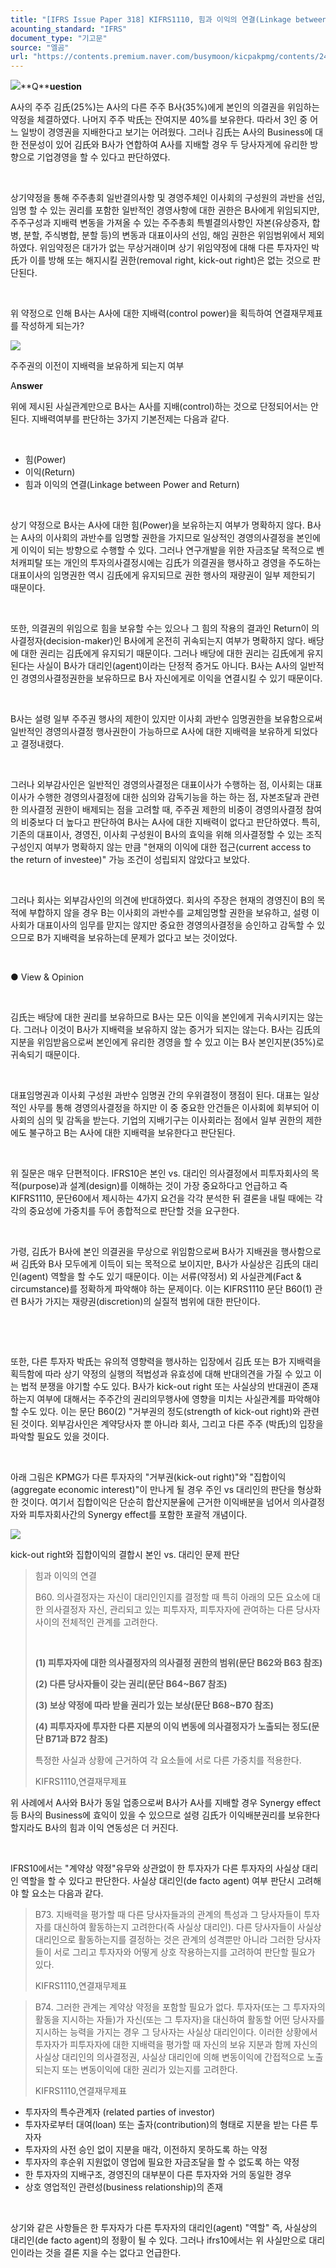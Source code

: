 ```yaml
---
title: "[IFRS Issue Paper 318] KIFRS1110, 힘과 이익의 연결(Linkage between power and returns) ③, 본인 vs 대리인"
acounting_standard: "IFRS"
document_type: "기고문"
source: "엘곰"
url: "https://contents.premium.naver.com/busymoon/kicpakpmg/contents/241216114641126tp"
---
```

![](https://n2.news.naver.com/l.gif?type=content)**Q​****uestion**

A사의 주주 김氏(25%)는 A사의 다른 주주 B사(35%)에게 본인의 의결권을 위임하는 약정을 체결하였다. 나머지 주주 박氏는 잔여지분 40%를 보유한다. 따라서 3인 중 어느 일방이 경영권을 지배한다고 보기는 어려웠다. 그러나 김氏는 A사의 Business에 대한 전문성이 있어 김氏와 B사가 연합하여 A사를 지배할 경우 두 당사자게에 유리한 방향으로 기업경영을 할 수 있다고 판단하였다.

​

상기약정을 통해 주주총회 일반결의사항 및 경영주체인 이사회의 구성원의 과반을 선임, 임명 할 수 있는 권리를 포함한 일반적인 경영사항에 대한 권한은 B사에게 위임되지만, 주주구성과 지배력 변동을 가져올 수 있는 주주총회 특별결의사항인 자본(유상증자, 합병, 분할, 주식병합, 분할 등)의 변동과 대표이사의 선임, 해임 권한은 위임범위에서 제외하였다. 위임약정은 대가가 없는 무상거래이며 상기 위임약정에 대해 다른 투자자인 박氏가 이를 방해 또는 해지시킬 권한(removal right, kick-out right)은 없는 것으로 판단된다.

​

위 약정으로 인해 B사는 A사에 대한 지배력(control power)을 획득하여 연결재무제표를 작성하게 되는가?

![](https://scs-phinf.pstatic.net/MjAyNDEyMTZfODEg/MDAxNzM0MzE3MDgxNTk1.Ef2cHGHN_a8NUiDE9v5gUpOnbjktE1unrJxM9rQJIn0g.sNJIi1TnEyfI_UY-pAAWFCtbaiiN-FH7QrjUAcI1tYMg.PNG/image.png?type=w800)

주주권의 이전이 지배력을 보유하게 되는지 여부

A​**nswer**

위에 제시된 사실관계만으로 B사는 A사를 지배(control)하는 것으로 단정되어서는 안된다. 지배력여부를 판단하는 3가지 기본전제는 다음과 같다.

​

- 힘(Power)
- 이익(Return)
- 힘과 이익의 연결(Linkage between Power and Return)

​

상기 약정으로 B사는 A사에 대한 힘(Power)을 보유하는지 여부가 명확하지 않다. B사는 A사의 이사회의 과반수를 임명할 권한을 가지므로 일상적인 경영의사결정을 본인에게 이익이 되는 방향으로 수행할 수 있다. 그러나 연구개발을 위한 자금조달 목적으로 벤처캐피탈 또는 개인의 투자의사결정시에는 김氏가 의결권을 행사하고 경영을 주도하는 대표이사의 임명권한 역시 김氏에게 유지되므로 권한 행사의 재량권이 일부 제한되기 때문이다.

​

또한, 의결권의 위임으로 힘을 보유할 수는 있으나 그 힘의 작용의 결과인 Return이 의사결정자(decision-maker)인 B사에게 온전히 귀속되는지 여부가 명확하지 않다. 배당에 대한 권리는 김氏에게 유지되기 때문이다. 그러나 배당에 대한 권리는 김氏에게 유지된다는 사실이 B사가 대리인(agent)이라는 단정적 증거도 아니다. B사는 A사의 일반적인 경영의사결정권한을 보유하므로 B사 자신에게로 이익을 연결시킬 수 있기 때문이다.

​

B사는 설령 일부 주주권 행사의 제한이 있지만 이사회 과반수 임명권한을 보유함으로써 일반적인 경영의사결정 행사권한이 가능하므로 A사에 대한 지배력을 보유하게 되었다고 결정내렸다.

​

그러나 외부감사인은 일반적인 경영의사결정은 대표이사가 수행하는 점, 이사회는 대표이사가 수행한 경영의사결정에 대한 심의와 감독기능을 하는 하는 점, 자본조달과 관련한 의사결정 권한이 배제되는 점을 고려할 때, 주주권 제한의 비중이 경영의사결정 참여의 비중보다 더 높다고 판단하여 B사는 A사에 대한 지배력이 없다고 판단하였다. 특히, 기존의 대표이사, 경영진, 이사회 구성원이 B사의 효익을 위해 의사결정할 수 있는 조직구성인지 여부가 명확하지 않는 만큼 "현재의 이익에 대한 접근(current access to the return of investee)" 가능 조건이 성립되지 않았다고 보았다.

​

그러나 회사는 외부감사인의 의견에 반대하였다. 회사의 주장은 현재의 경영진이 B의 목적에 부합하지 않을 경우 B는 이사회의 과반수를 교체임명할 권한을 보유하고, 설령 이사회가 대표이사의 임무를 맏지는 않지만 중요한 경영의사결정을 승인하고 감독할 수 있으므로 B가 지배력을 보유하는데 문제가 없다고 보는 것이었다.

​

● View & Opinion

​

김氏는 배당에 대한 권리를 보유하므로 B사는 모든 이익을 본인에게 귀속시키지는 않는다. 그러나 이것이 B사가 지배력을 보유하지 않는 증거가 되지는 않는다. B사는 김氏의 지분을 위임받음으로써 본인에게 유리한 경영을 할 수 있고 이는 B사 본인지분(35%)로 귀속되기 때문이다.

​

대표임명권과 이사회 구성원 과반수 임명권 간의 우위결정이 쟁점이 된다. 대표는 일상적인 사무를 통해 경영의사결정을 하지만 이 중 중요한 안건들은 이사회에 회부되어 이사회의 심의 및 감독을 받는다. 기업의 지배기구는 이사회라는 점에서 일부 권한의 제한에도 불구하고 B는 A사에 대한 지배력을 보유한다고 판단된다.

​

위 질문은 매우 단편적이다. IFRS10은 본인 vs. 대리인 의사결정에서 피투자회사의 목적(purpose)과 설계(design)를 이해하는 것이 가장 중요하다고 언급하고 즉 KIFRS1110, 문단60에서 제시하는 4가지 요건을 각각 분석한 뒤 결론을 내릴 때에는 각각의 중요성에 가중치를 두어 종합적으로 판단할 것을 요구한다.

​

가령, 김氏가 B사에 본인 의결권을 무상으로 위임함으로써 B사가 지배권을 행사함으로써 김氏와 B사 모두에게 이득이 되는 목적으로 보이지만, B사가 사실상은 김氏의 대리인(agent) 역할을 할 수도 있기 때문이다. 이는 서류(약정서) 외 사실관계(Fact & circumstance)를 정확하게 파악해야 하는 문제이다. 이는 KIFRS1110 문단 B60(1) 관련 B사가 가지는 재량권(discretion)의 실질적 범위에 대한 판단이다.

​

​

또한, 다른 투자자 박氏는 유의적 영향력을 행사하는 입장에서 김氏 또는 B가 지배력을 획득함에 따라 상기 약정의 실행의 적법성과 유효성에 대해 반대의견을 가질 수 있고 이는 법적 분쟁을 야기할 수도 있다. B사가 kick-out right 또는 사실상의 반대권이 존재하는지 여부에 대해서는 주주간의 권리의무행사에 영향을 미치는 사실관계를 파악해야 할 수도 있다. 이는 문단 B60(2) "거부권의 정도(strength of kick-out right)와 관련된 것이다. 외부감사인은 계약당사자 뿐 아니라 회사, 그리고 다른 주주 (박氏)의 입장을 파악할 필요도 있을 것이다.

​

아래 그림은 KPMG가 다른 투자자의 "거부권(kick-out right)"와 "집합이익(aggregate economic interest)"이 만나게 될 경우 주인 vs 대리인의 판단을 형상화 한 것이다. 여기서 집합이익은 단순히 합산지분율에 근거한 이익배분을 넘어서 의사결정자와 피투자회사간의 Synergy effect를 포함한 포괄적 개념이다.

![](https://scs-phinf.pstatic.net/MjAyNDEyMTZfMTE2/MDAxNzM0MzI1NDM0NTc1.gLliOF596QodYxztiskE0546E7oQlN1x5Zip4Zj6aB0g.JnH-zhO8MM-64VBMZac0McmpMnQjTrmjmI2Zb-KxHGUg.PNG/image.png?type=w800)

kick-out right와 집합이익의 결합시 본인 vs. 대리인 문제 판단

> 힘과 이익의 연결
> 
> B60. 의사결정자는 자신이 대리인인지를 결정할 때 특히 아래의 모든 요소에 대한 의사결정자 자신, 관리되고 있는 피투자자, 피투자자에 관여하는 다른 당사자 사이의 전체적인 관계를 고려한다.
> 
> ​
> 
> **(1) 피투자자에 대한 의사결정자의 의사결정 권한의 범위(문단 B62와 B63 참조)**
> 
> **(2) 다른 당사자들이 갖는 권리(문단 B64~B67 참조)**
> 
> **(3) 보상 약정에 따라 받을 권리가 있는 보상(문단 B68~B70 참조)**
> 
> **(4) 피투자자에 투자한 다른 지분의 이익 변동에 의사결정자가 노출되는 정도(문단 B71과 B72 참조)**
> 
> 특정한 사실과 상황에 근거하여 각 요소들에 서로 다른 가중치를 적용한다.
> 
> KIFRS1110,연결재무제표

위 사례에서 A사와 B사가 동일 업종으로써 B사가 A사를 지배할 경우 Synergy effect 등 B사의 Business에 효익이 있을 수 있으므로 설령 김氏가 이익배분권리를 보유한다 할지라도 B사의 힘과 이익 연동성은 더 커진다.

​

IFRS10에서는 "계약상 약정"유무와 상관없이 한 투자자가 다른 투자자의 사실상 대리인 역할을 할 수 있다고 판단한다. 사실상 대리인(de facto agent) 여부 판단시 고려해야 할 요소는 다음과 같다.

> B73. 지배력을 평가할 때 다른 당사자들과의 관계의 특성과 그 당사자들이 투자자를 대신하여 활동하는지 고려한다(즉 사실상 대리인). 다른 당사자들이 사실상 대리인으로 활동하는지를 결정하는 것은 관계의 성격뿐만 아니라 그러한 당사자들이 서로 그리고 투자자와 어떻게 상호 작용하는지를 고려하여 판단할 필요가 있다.
> 
> KIFRS1110,연결재무제표

> B74. 그러한 관계는 계약상 약정을 포함할 필요가 없다. 투자자(또는 그 투자자의 활동을 지시하는 자들)가 자신(또는 그 투자자)을 대신하여 활동할 어떤 당사자를 지시하는 능력을 가지는 경우 그 당사자는 사실상 대리인이다. 이러한 상황에서 투자자가 피투자자에 대한 지배력을 평가할 때 자신의 보유 지분과 함께 자신의 사실상 대리인의 의사결정권, 사실상 대리인에 의해 변동이익에 간접적으로 노출되는지 또는 변동이익에 대한 권리가 있는지를 고려한다.
> 
> KIFRS1110,연결재무제표

- 투자자의 특수관계자 (related parties of investor)
- 투자자로부터 대여(loan) 또는 출자(contribution)의 형태로 지분을 받는 다른 투자자
- 투자자의 사전 승인 없이 지분을 매각, 이전하지 못하도록 하는 약정
- 투자자의 후순위 지원없이 영업에 필요한 자금조달을 할 수 없도록 하는 약정
- 한 투자자의 지배구조, 경영진의 대부분이 다른 투자자와 거의 동일한 경우
- 상호 영업적인 관련성(business relationship)의 존재

​

상기와 같은 사항들은 한 투자자가 다른 투자자의 대리인(agent) "역할" 즉, 사실상의 대리인(de facto agent)의 정황이 될 수 있다. 그러나 ifrs10에서는 위 사실만으로 대리인이라는 것을 결론 지을 수는 없다고 언급한다.